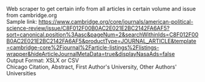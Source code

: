 Web scraper to get certain info from all articles in certain volume and issue from cambridge.org  
Sample link: https://www.cambridge.org/core/journals/american-political-science-review/issue/C8F012F00B0AC2E021E2BC2142FA6AF5?sort=canonical.position%3Aasc&pageNum=2&searchWithinIds=C8F012F00B0AC2E021E2BC2142FA6AF5&productType=JOURNAL_ARTICLE&template=cambridge-core%2Fjournal%2Farticle-listings%2Flistings-wrapper&hideArticleJournalMetaData=true&displayNasaAds=false  
Output Format: XSLX or CSV  
Chicago Citation, Abstract, First Author's University, Other Authors' Universities  
